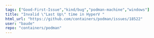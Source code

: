 ```yaml
---
tags: ["Good-First-Issue","kind/bug","podman-machine","windows"]
title: "Invalid \"Last Up\" time in HyperV "
html_url: "https://github.com/containers/podman/issues/18522"
user: "baude"
repo: "containers/podman"
---
```


